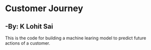 # Customer Journey
## -By: K Lohit Sai
This is the code for building a machine learing model to predict future actions of a customer.
